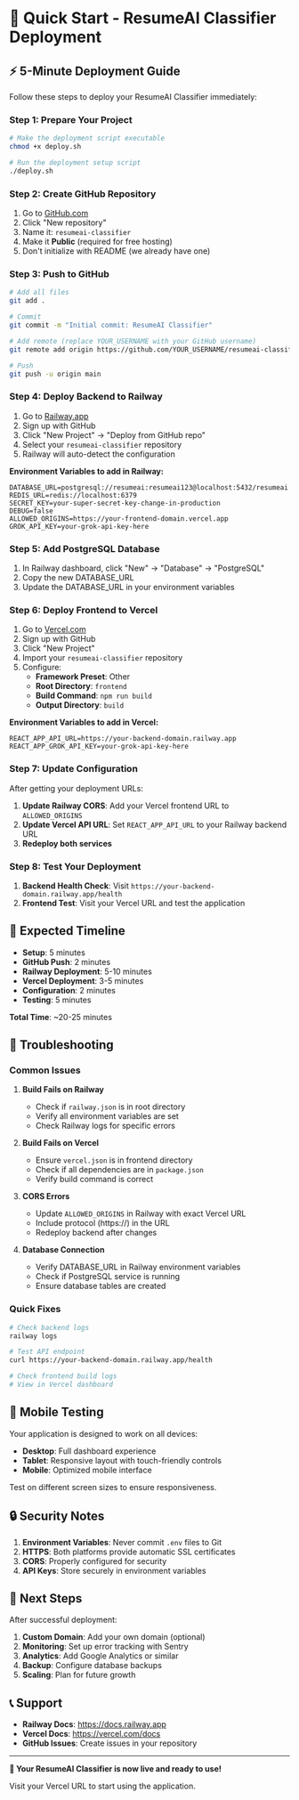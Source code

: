 # 🚀 Quick Start - ResumeAI Classifier Deployment

## ⚡ 5-Minute Deployment Guide

Follow these steps to deploy your ResumeAI Classifier immediately:

### Step 1: Prepare Your Project

```bash
# Make the deployment script executable
chmod +x deploy.sh

# Run the deployment setup script
./deploy.sh
```

### Step 2: Create GitHub Repository

1. Go to [GitHub.com](https://github.com)
2. Click "New repository"
3. Name it: `resumeai-classifier`
4. Make it **Public** (required for free hosting)
5. Don't initialize with README (we already have one)

### Step 3: Push to GitHub

```bash
# Add all files
git add .

# Commit
git commit -m "Initial commit: ResumeAI Classifier"

# Add remote (replace YOUR_USERNAME with your GitHub username)
git remote add origin https://github.com/YOUR_USERNAME/resumeai-classifier.git

# Push
git push -u origin main
```

### Step 4: Deploy Backend to Railway

1. Go to [Railway.app](https://railway.app)
2. Sign up with GitHub
3. Click "New Project" → "Deploy from GitHub repo"
4. Select your `resumeai-classifier` repository
5. Railway will auto-detect the configuration

**Environment Variables to add in Railway:**
```
DATABASE_URL=postgresql://resumeai:resumeai123@localhost:5432/resumeai
REDIS_URL=redis://localhost:6379
SECRET_KEY=your-super-secret-key-change-in-production
DEBUG=false
ALLOWED_ORIGINS=https://your-frontend-domain.vercel.app
GROK_API_KEY=your-grok-api-key-here
```

### Step 5: Add PostgreSQL Database

1. In Railway dashboard, click "New" → "Database" → "PostgreSQL"
2. Copy the new DATABASE_URL
3. Update the DATABASE_URL in your environment variables

### Step 6: Deploy Frontend to Vercel

1. Go to [Vercel.com](https://vercel.com)
2. Sign up with GitHub
3. Click "New Project"
4. Import your `resumeai-classifier` repository
5. Configure:
   - **Framework Preset**: Other
   - **Root Directory**: `frontend`
   - **Build Command**: `npm run build`
   - **Output Directory**: `build`

**Environment Variables to add in Vercel:**
```
REACT_APP_API_URL=https://your-backend-domain.railway.app
REACT_APP_GROK_API_KEY=your-grok-api-key-here
```

### Step 7: Update Configuration

After getting your deployment URLs:

1. **Update Railway CORS**: Add your Vercel frontend URL to `ALLOWED_ORIGINS`
2. **Update Vercel API URL**: Set `REACT_APP_API_URL` to your Railway backend URL
3. **Redeploy both services**

### Step 8: Test Your Deployment

1. **Backend Health Check**: Visit `https://your-backend-domain.railway.app/health`
2. **Frontend Test**: Visit your Vercel URL and test the application

## 🎯 Expected Timeline

- **Setup**: 5 minutes
- **GitHub Push**: 2 minutes
- **Railway Deployment**: 5-10 minutes
- **Vercel Deployment**: 3-5 minutes
- **Configuration**: 2 minutes
- **Testing**: 5 minutes

**Total Time**: ~20-25 minutes

## 🔧 Troubleshooting

### Common Issues

1. **Build Fails on Railway**
   - Check if `railway.json` is in root directory
   - Verify all environment variables are set
   - Check Railway logs for specific errors

2. **Build Fails on Vercel**
   - Ensure `vercel.json` is in frontend directory
   - Check if all dependencies are in `package.json`
   - Verify build command is correct

3. **CORS Errors**
   - Update `ALLOWED_ORIGINS` in Railway with exact Vercel URL
   - Include protocol (https://) in the URL
   - Redeploy backend after changes

4. **Database Connection**
   - Verify DATABASE_URL in Railway environment variables
   - Check if PostgreSQL service is running
   - Ensure database tables are created

### Quick Fixes

```bash
# Check backend logs
railway logs

# Test API endpoint
curl https://your-backend-domain.railway.app/health

# Check frontend build logs
# View in Vercel dashboard
```

## 📱 Mobile Testing

Your application is designed to work on all devices:

- **Desktop**: Full dashboard experience
- **Tablet**: Responsive layout with touch-friendly controls
- **Mobile**: Optimized mobile interface

Test on different screen sizes to ensure responsiveness.

## 🔒 Security Notes

1. **Environment Variables**: Never commit `.env` files to Git
2. **HTTPS**: Both platforms provide automatic SSL certificates
3. **CORS**: Properly configured for security
4. **API Keys**: Store securely in environment variables

## 🚀 Next Steps

After successful deployment:

1. **Custom Domain**: Add your own domain (optional)
2. **Monitoring**: Set up error tracking with Sentry
3. **Analytics**: Add Google Analytics or similar
4. **Backup**: Configure database backups
5. **Scaling**: Plan for future growth

## 📞 Support

- **Railway Docs**: https://docs.railway.app
- **Vercel Docs**: https://vercel.com/docs
- **GitHub Issues**: Create issues in your repository

---

**🎉 Your ResumeAI Classifier is now live and ready to use!**

Visit your Vercel URL to start using the application. 